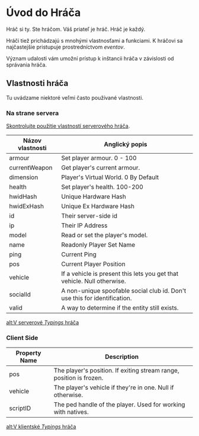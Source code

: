 # Úvod do Hráča

Hráč si ty. Ste hráčom. Váš priateľ je hráč. Hráč je každý.

Hráči tiež prichádzajú s mnohými vlastnosťami a funkciami. K hráčovi sa najčastejšie pristupuje prostredníctvom *eventov*.

Význam udalosti vám umožní prístup k inštancii hráča v závislosti od správania hráča.

## Vlastnosti hráča

Tu uvádzame niektoré veľmi často používané vlastnosti.

### Na strane servera

[Skontrolujte použitie vlastností serverového hráča](./1_server_props).

| Názov vlastnosti | Anglický popis                                               |
| ---------------- | ------------------------------------------------------------ |
| armour           | Set player armour. 0 - 100                                   |
| currentWeapon    | Get player's current armour.                                 |
| dimension        | Player's Virtual World. 0 By Default                         |
| health           | Set player's health. 100-200                                 |
| hwidHash         | Unique Hardware Hash                                         |
| hwidExHash       | Unique Ex Hardware Hash                                      |
| id               | Their server-side id                                         |
| ip               | Their IP Address                                             |
| model            | Read or set the player's model.                              |
| name             | Readonly Player Set Name                                     |
| ping             | Current Ping                                                 |
| pos              | Current Player Position                                      |
| vehicle          | If a vehicle is present this lets you get that vehicle. Null otherwise. |
| socialId         | A non-unique spoofable social club id. Don't use this for identification. |
| valid            | A way to determine if the entity still exists.               |

[alt:V serverové *Typings* hráča](https://altmp.github.io/altv-typings/classes/_alt_server_.player.html)

### Client Side

| Property Name | Description                                                         |
| ------------- | ------------------------------------------------------------------- |
| pos           | The player's position. If exiting stream range, position is frozen. |
| vehicle       | The player's vehicle if they're in one. Null if otherwise.          |
| scriptID      | The ped handle of the player. Used for working with natives.        |

[alt:V klientské *Typings* hráča](https://altmp.github.io/altv-typings/classes/_alt_client_.player.html)